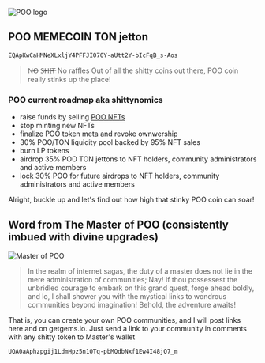 ![POO logo](https://poomeme.github.io/coin/logo/256.png)

## POO MEMECOIN TON jetton
```
EQApKwCaHMNeXLxljY4PFFJI070Y-aUtt2Y-bIcFqB_s-Aos
```
> N̶O̶ S̶H̶I̶T̶ No raffles
Out of all the shitty coins out there, POO coin really stinks up the place!

### POO current roadmap aka shittynomics
 - raise funds by selling [POO NFTs](https://getgems.io/collection/EQAgkh1JcNpbnLSs9GgGLaWW5qKt81oVZbDSte4rPZGNUam5)
 - stop minting new NFTs
 - finalize POO token meta and revoke ownwership
 - 30% POO/TON liquidity pool backed by 95% NFT sales
 - burn LP tokens
 - airdrop 35% POO TON jettons to NFT holders, community administrators and active members
 - lock 30% POO for future airdrops to NFT holders, community administrators and active members


Alright, buckle up and let's find out how high that stinky POO coin can soar!

## Word from The Master of POO (consistently imbued with divine upgrades)
![Master of POO](https://poomeme.github.io/coin/logo/master256.png)
> In the realm of internet sagas, the duty of a master does not lie in the mere administration of communities; Nay! If thou possessest the unbridled courage to embark on this grand quest, forge ahead boldly, and lo, I shall shower you with the mystical links to wondrous communities beyond imagination! Behold, the adventure awaits!

That is, you can create your own POO communities, and I will post links here and on getgems.io. Just send a link to your community in comments with any shitty token to Master's wallet
```
UQA0aAphzpgij1LdmHpz5n10Tq-pbMQdbNxf1Ew4I48jQ7_m
```
